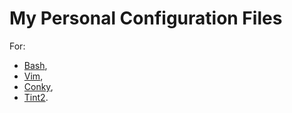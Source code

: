 # My Personal Configuration Files

For:

- [Bash](http://en.wikipedia.org/wiki/Bash_%28Unix_shell%29),
- [Vim](http://en.wikipedia.org/wiki/Vim_%28text_editor%29),
- [Conky](http://conky.sourceforge.net/),
- [Tint2](http://code.google.com/p/tint2/).
